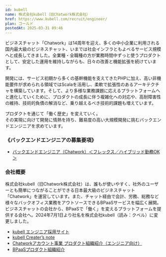 ```yaml
---
id: kubell
name: 株式会社kubell（旧Chatwork株式会社）
href: https://www.kubell.com/recruit/engineer/
plan: ゴールド
postedAt: 2025-03-31 09:46
---
```


<p>
ビジネスチャット「Chatwork」は14周年を迎え、多くの中小企業に利用される国内最大級のビジネスチャット、いまでは社会インフラともよべるサービス規模へと成長してきました。全業種・全職種の方が業務時間中ずっと使うプロダクトとして、安定した運用を維持しながらも、日々の改善と機能拡張を続けています。<br />
</p>
<p>
開発には、サービス初期から多くの基幹機能を支えてきたPHPに加え、高い非機能要件が求められる領域ではScalaを活用し、柔軟で拡張性のあるアーキテクチャを構築しています。そして、より多様な業務課題に応えるプラットフォームへと進化していくために、プロダクトの成長に伴う複雑化への対応や、高耐障害性の維持、技術的負債の解消など、乗り越えるべき技術的課題も増えています。</p>
<p>
プロダクトを通じて「働く歴史」を変えていく。<br />
その実現に向けて開発に情熱を持ち、難易度の高い大規模開発に挑むバックエンドエンジニアを求めています。<br />
</p>

<h3>《バックエンドエンジニアの募集要項》</h3>
<ul>
  <li><a href="https://hrmos.co/pages/chatwork/jobs/1020010" target="_blank" rel="noopener noreferrer">バックエンドエンジニア（Chatwork）＜フレックス／ハイブリッド勤務OK＞</a></li>
</ul>

<h3>会社概要</h3>
<p>
株式会社kubell（旧Chatwork株式会社）は、誰もが使いやすく、社外のユーザーとも簡単につながることができる日本最大級のビジネスチャット「Chatwork」を運営しています。また、チャット経由で会計、労務、総務など様々なバックオフィス業務をアウトソースできるBPaaSサービスを幅広く展開。ビジネスチャットの会社から、BPaaSで「働く」を変えるプラットフォームを提供する会社へ。2024年7月1日より社名を株式会社kubell（読み：クベル）に変更しました。
</p>

<ul>
    <li><a href="https://www.kubell.com/recruit/engineer/" target="_blank">kubell エンジニア採用サイト</a></li>
    <li><a href="https://creators-note.chatwork.com/" target="_blank">kubell Creater’s note</a></li>
    <li><a href="https://speakerdeck.com/kubell_hr/chatwork-engineer" target="_blank">Chatworkアカウント事業 プロダクト組織紹介（エンジニア向け）</a></li>
    <li><a href="https://speakerdeck.com/kubell_hr/newproduct" target="_blank">BPaaSプロダクト組織紹介</a></li>
</ul>
